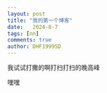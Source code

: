 ```yaml
---
layout: post
title: "我的第一个博客"
date:   2024-8-7
tags: [nn]
comments: true
author: DHF1999SD
---
```


我试试打撒的啊打扫打扫的晚高峰

<!-- more -->



嘿嘿
